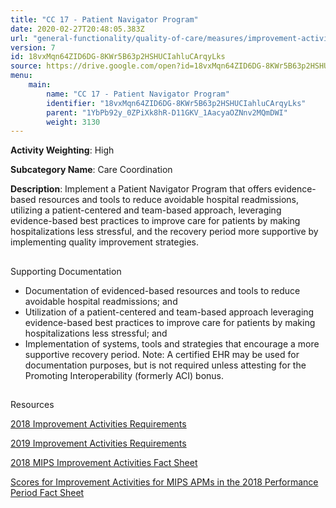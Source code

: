 ```yaml
---
title: "CC 17 - Patient Navigator Program"
date: 2020-02-27T20:48:05.383Z
url: "general-functionality/quality-of-care/measures/improvement-activities-measures/2018-improvement-activities/cc-17-patient-navigator-program.html"
version: 7
id: 18vxMqn64ZID6DG-8KWr5B63p2HSHUCIahluCArqyLks
source: https://drive.google.com/open?id=18vxMqn64ZID6DG-8KWr5B63p2HSHUCIahluCArqyLks
menu:
    main:
        name: "CC 17 - Patient Navigator Program"
        identifier: "18vxMqn64ZID6DG-8KWr5B63p2HSHUCIahluCArqyLks"
        parent: "1YbPb92y_0ZPiXk8hR-D11GKV_1AacyaOZNnv2MQmDWI"
        weight: 3130
---
```









**Activity Weighting**: High

**Subcategory Name**: Care Coordination

**Description**: Implement a Patient Navigator Program that offers evidence-based resources and tools to reduce avoidable hospital readmissions, utilizing a patient-centered and team-based approach, leveraging evidence-based best practices to improve care for patients by making hospitalizations less stressful, and the recovery period more supportive by implementing quality improvement strategies.







## 

Supporting Documentation

* Documentation of evidenced-based resources and tools to reduce avoidable hospital readmissions; and
* Utilization of a patient-centered and team-based approach leveraging evidence-based best practices to improve care for patients by making hospitalizations less stressful; and
* Implementation of systems, tools and strategies that encourage a more supportive recovery period. Note: A certified EHR may be used for documentation purposes, but is not required unless attesting for the Promoting Interoperability (formerly ACI) bonus.







## 

Resources

[2018 Improvement Activities Requirements](https://qpp.cms.gov/mips/improvement-activities?py=2018)

[2019 Improvement Activities Requirements](https://qpp.cms.gov/mips/improvement-activities?py=2019)

[2018 MIPS Improvement Activities Fact Sheet](https://qpp.cms.gov/resource/2018%20MIPS%20Improvement%20Activities%20Fact%20Sheet)

[Scores for Improvement Activities for MIPS APMs in the 2018 Performance Period Fact Sheet](https://qpp.cms.gov/resource/2018%20MIPS%20APMs%20improvement%20Activities%20scores%20fact%20sheet)

